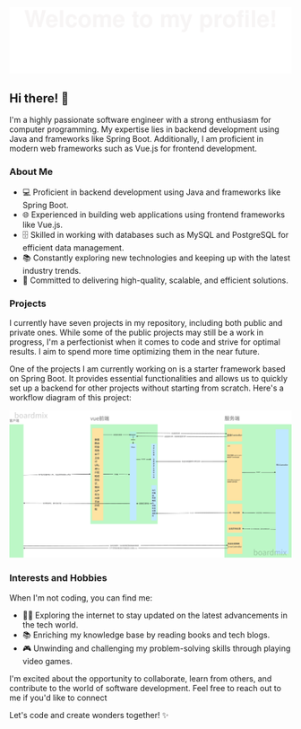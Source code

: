 ![Alt Text](https://raw.githubusercontent.com/52Doraemon/52Doraemon/f0458dc351d9d5c82b81cccd493dc5cf68e52996/images/welcome.svg)
## Hi there! 👋

I'm a highly passionate software engineer with a strong enthusiasm for computer programming. My expertise lies in backend development using Java and frameworks like Spring Boot. Additionally, I am proficient in modern web frameworks such as Vue.js for frontend development.

### About Me

- 💻 Proficient in backend development using Java and frameworks like Spring Boot.
- 🌐 Experienced in building web applications using frontend frameworks like Vue.js.
- 🗄️ Skilled in working with databases such as MySQL and PostgreSQL for efficient data management.
- 📚 Constantly exploring new technologies and keeping up with the latest industry trends.
- 🚀 Committed to delivering high-quality, scalable, and efficient solutions.

### Projects

I currently have seven projects in my repository, including both public and private ones. While some of the public projects may still be a work in progress, I'm a perfectionist when it comes to code and strive for optimal results. I aim to spend more time optimizing them in the near future.

One of the projects I am currently working on is a starter framework based on Spring Boot. It provides essential functionalities and allows us to quickly set up a backend for other projects without starting from scratch. Here's a workflow diagram of this project:

![Project Quick Start Workflow Diagram](./images/project-quick-start-workflow-diagram.png)

### Interests and Hobbies

When I'm not coding, you can find me:

- 🏄‍♀️ Exploring the internet to stay updated on the latest advancements in the tech world.
- 📚 Enriching my knowledge base by reading books and tech blogs.
- 🎮 Unwinding and challenging my problem-solving skills through playing video games.

I'm excited about the opportunity to collaborate, learn from others, and contribute to the world of software development. Feel free to reach out to me if you'd like to connect

Let's code and create wonders together! ✨

